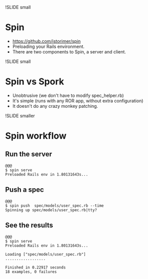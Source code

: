 !SLIDE small

# Spin

* https://github.com/jstorimer/spin
* Preloading your Rails environment.
* There are two components to Spin, a server and client.

!SLIDE small

# Spin vs Spork

* Unobtrusive (we don't have to modify spec_helper.rb)
* It's simple (runs with any ROR app, without extra configuration)
* It doesn't do any crazy monkey patching.

!SLIDE smaller

# Spin workflow

## Run the server

	@@@
	$ spin serve
	Preloaded Rails env in 1.80131643s...

## Push a spec

	@@@
	$ spin push  spec/models/user_spec.rb --time
	Spinning up spec/models/user_spec.rb|tty?

## See the results

	@@@
	$ spin serve
	Preloaded Rails env in 1.80131643s...

	Loading ["spec/models/user_spec.rb"]
	..................

	Finished in 0.22917 seconds
	18 examples, 0 failures
